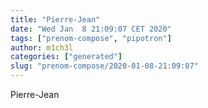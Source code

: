 ```yaml
---
title: "Pierre-Jean"
date: "Wed Jan  8 21:09:07 CET 2020"
tags: ["prenom-compose", "pipotron"]
author: m1ch3l
categories: ["generated"]
slug: "prenom-compose/2020-01-08-21:09:07"
---
```


Pierre-Jean
